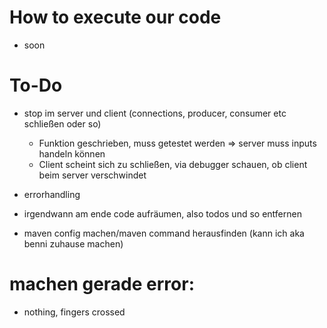 # How to execute our code
- soon

# To-Do
- stop im server und client (connections, producer, consumer etc schließen oder so)
  - Funktion geschrieben, muss getestet werden => server muss inputs handeln können
  - Client scheint sich zu schließen, via debugger schauen, ob client beim server verschwindet
- errorhandling

- irgendwann am ende code aufräumen, also todos und so entfernen
- maven config machen/maven command herausfinden (kann ich aka benni zuhause machen)

# machen gerade error:
- nothing, fingers crossed